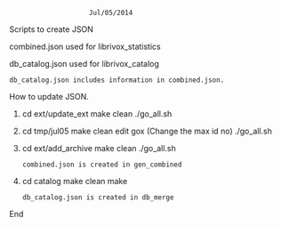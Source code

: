 						Jul/05/2014
Scripts to create JSON

combined.json used for librivox_statistics

db_catalog.json used for librivox_catalog

	db_catalog.json includes information in combined.json.

How to update JSON.

1)	cd ext/update_ext
	make clean
	./go_all.sh

2)	cd tmp/jul05
	make clean
	edit gox		(Change the max id no)
	./go_all.sh

3)	cd ext/add_archive
	make clean
	./go_all.sh

		combined.json is created in gen_combined

4)	cd catalog
	make clean
	make

		db_catalog.json is created in db_merge

End
